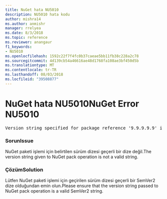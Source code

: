 ```yaml
---
title: NuGet hata NU5010
description: NU5010 hata kodu
author: mishra14
ms.author: anmishr
manager: rrelyea
ms.date: 8/3/2018
ms.topic: reference
ms.reviewer: anangaur
f1_keywords:
- NU5010
ms.openlocfilehash: 1592c22f7f4fc0b37caeae5bb11fb38c228a2c78
ms.sourcegitcommit: 4d139cb54a46616ae48d1768fa108ae3bf450d5b
ms.translationtype: MT
ms.contentlocale: tr-TR
ms.lasthandoff: 08/03/2018
ms.locfileid: "39508877"
---
```

# <a name="nuget-error-nu5010"></a><span data-ttu-id="5dac9-103">NuGet hata NU5010</span><span class="sxs-lookup"><span data-stu-id="5dac9-103">NuGet Error NU5010</span></span>
<pre>Version string specified for package reference '9.9.9.9.9' is invalid.</pre>

### <a name="issue"></a><span data-ttu-id="5dac9-104">Sorun</span><span class="sxs-lookup"><span data-stu-id="5dac9-104">Issue</span></span>

<span data-ttu-id="5dac9-105">NuGet paketi işlemi için belirtilen sürüm dizesi geçerli bir dize değil.</span><span class="sxs-lookup"><span data-stu-id="5dac9-105">The version string given to NuGet pack operation is not a valid string.</span></span>


### <a name="solution"></a><span data-ttu-id="5dac9-106">Çözüm</span><span class="sxs-lookup"><span data-stu-id="5dac9-106">Solution</span></span>

<span data-ttu-id="5dac9-107">Lütfen NuGet paketi işlemi için geçirilen sürüm dizesi geçerli bir SemVer2 dize olduğundan emin olun.</span><span class="sxs-lookup"><span data-stu-id="5dac9-107">Please ensure that the version string passed to NuGet pack operation is a valid SemVer2 string.</span></span>

